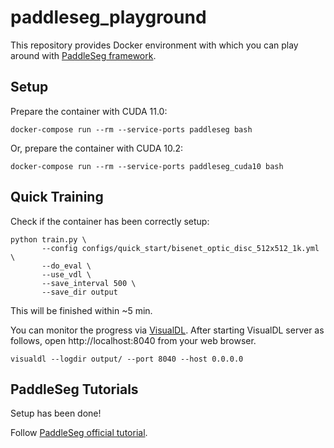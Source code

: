 # paddleseg_playground

This repository provides Docker environment with which
you can play around with [PaddleSeg framework](https://github.com/PaddlePaddle/PaddleSeg).

## Setup

Prepare the container with CUDA 11.0:

```
docker-compose run --rm --service-ports paddleseg bash
```

Or, prepare the container with CUDA 10.2:

```
docker-compose run --rm --service-ports paddleseg_cuda10 bash
```

## Quick Training

Check if the container has been correctly setup:

```
python train.py \
       --config configs/quick_start/bisenet_optic_disc_512x512_1k.yml \
       --do_eval \
       --use_vdl \
       --save_interval 500 \
       --save_dir output
```

This will be finished within ~5 min.

You can monitor the progress via
[VisualDL](https://github.com/PaddlePaddle/VisualDL).
After starting VisualDL server as follows, open http://localhost:8040 from your web browser.

```
visualdl --logdir output/ --port 8040 --host 0.0.0.0
```


## PaddleSeg Tutorials

Setup has been done!

Follow [PaddleSeg official tutorial](https://github.com/PaddlePaddle/PaddleSeg#tutorials).
